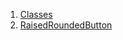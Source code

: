 1.  [Classes](widgets_raised_round_edge_button/#classes)
2.  [RaisedRoundedButton](widgets_raised_round_edge_button/RaisedRoundedButton-class.html)
